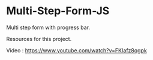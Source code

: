 # Multi-Step-Form-JS
Multi step form with progress bar.

Resources for this project.

Video : https://www.youtube.com/watch?v=FKIafz8qgpk
